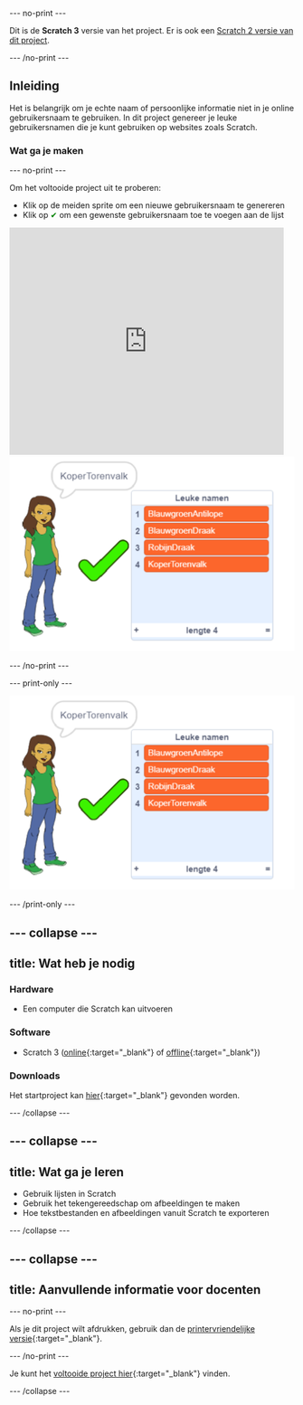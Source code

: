--- no-print ---

Dit is de **Scratch 3** versie van het project. Er is ook een [Scratch 2 versie van dit project](https://projects.raspberrypi.org/nl-NL/projects/username-generator-scratch2).

--- /no-print ---

## Inleiding

Het is belangrijk om je echte naam of persoonlijke informatie niet in je online gebruikersnaam te gebruiken. In dit project genereer je leuke gebruikersnamen die je kunt gebruiken op websites zoals Scratch.

### Wat ga je maken

--- no-print ---

Om het voltooide project uit te proberen:

- Klik op de meiden sprite om een nieuwe gebruikersnaam te genereren
- Klik op <span style="color: green;">✔</span> om een gewenste gebruikersnaam toe te voegen aan de lijst

<div class="scratch-preview">
  <iframe allowtransparency="true" width="485" height="402" src="https://scratch.mit.edu/projects/embed/389752662/?autostart=false" frameborder="0" scrolling="no"></iframe>
  <img src="images/usernames-final.png">
</div>

--- /no-print ---

--- print-only ---

![voltooid project](images/usernames-final.png)

--- /print-only ---

--- collapse ---
---
title: Wat heb je nodig
---

### Hardware

- Een computer die Scratch kan uitvoeren

### Software

- Scratch 3 ([online](http://rpf.io/scratchon){:target="_blank"} of [offline](http://rpf.io/scratchoff){:target="_blank"})

### Downloads

Het startproject kan [hier](http://rpf.io/p/nl-NL/username-generator-go){:target="_blank"} gevonden worden.

--- /collapse ---

--- collapse ---
---
title: Wat ga je leren
---

- Gebruik lijsten in Scratch
- Gebruik het tekengereedschap om afbeeldingen te maken
- Hoe tekstbestanden en afbeeldingen vanuit Scratch te exporteren

--- /collapse ---

--- collapse ---
---
title: Aanvullende informatie voor docenten
---

--- no-print ---

Als je dit project wilt afdrukken, gebruik dan de [printervriendelijke versie](https://projects.raspberrypi.org/nl-NL/projects/username-generator/print){:target="_blank"}.

--- /no-print ---

Je kunt het [voltooide project hier](http://rpf.io/p/nl-NL/username-generator-get){:target="_blank"} vinden.

--- /collapse ---